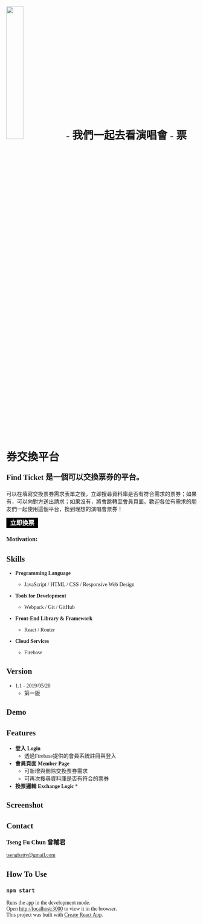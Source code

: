 <div style="font-family:'微軟正黑體';">
<h1 style="font-weight:bold;"><img src="https://i.imgur.com/qbiOiQR.png" width="30%" height="auto" style="margin:0 auto;" > - 我們一起去看演唱會 - 票券交換平台</h1>
<p style="font-size:20px; font-weight:bold;">Find Ticket 是一個可以交換票券的平台。</p>
<p>可以在填寫交換票券需求表單之後，立即搜尋資料庫是否有符合需求的票券；如果有，可以向對方送出請求；如果沒有，將會跳轉至會員頁面。歡迎各位有需求的朋友們一起使用這個平台，換到理想的演唱會票券！</p>
<a style="background:#000; padding:5px 10px; text-decoration:none; color:#fff; font-size:16px; font-weight:bold;" href="https://tsengtofu.github.io/FanProject/index.html#/entry">立即換票</a>




### Motivation:
<!-- The reason why I did this project is that when I was working in Japan, many Japanese people asked me lots of questions
about Taiwan, especially food.  However, every time when I search the photos in order to show them how tasty the Taiwanese
food are, I found that most of photos looks not good and also lack of appropriate introduction.  Moreover, I keep thinking
that we have so many fantastic food in Taiwan but why people in the world only know sushi and kimchi.
Therefore, I decided to make a site which looks like the encyclopedia of Taiwanese food. -->



## **Skills**
* **Programming Language**
    * JavaScript / HTML / CSS / Responsive Web Design

* **Tools for Development**
    * Webpack / Git / GitHub

* **Front-End Library & Framework**
    * React / Router

* **Cloud Services**
    * Firebase

## **Version**
* 1.1 - 2019/05/20
    * 第一版 

## **Demo**
<!-- 這邊要放 -->



## **Features**
* **登入 Login**
    * 透過Firebase提供的會員系統註冊與登入
* **會員頁面 Member Page**
    * 可新增與刪除交換票券需求
    * 可再次搜尋資料庫是否有符合的票券
* **換票邏輯 Exchange Logic**
    * 
    <!-- 這邊要放一張圖 -->



## **Screenshot**
<!-- ![圖片描述]()
![圖片描述]()
![圖片描述]() -->

## **Contact**
<p style="font-size:16px; font-weight:bold;">Tseng Fu Chun 曾輔君</p>
<a href="mailto:tsengbatty@gmail.com">tsengbatty@gmail.com</a>


## **How To Use**
### `npm start`
Runs the app in the development mode.<br>
Open [http://localhost:3000](http://localhost:3000) to view it in the browser.<br>
This project was built with [Create React App](https://github.com/facebook/create-react-app).
</div>